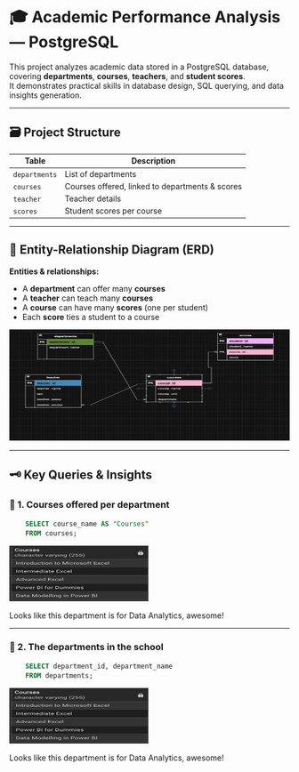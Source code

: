 # 🎓 Academic Performance Analysis — PostgreSQL 

This project analyzes academic data stored in a PostgreSQL database, covering **departments**, **courses**, **teachers**, and **student scores**.  
It demonstrates practical skills in database design, SQL querying, and data insights generation.

---

## 🗃️ **Project Structure**

| Table       | Description                                      |
|-------------|--------------------------------------------------|
| `departments` | List of departments                            |
| `courses`     | Courses offered, linked to departments & scores |
| `teacher`     | Teacher details                                 |
| `scores`      | Student scores per course                      |

---

## 🔗 **Entity-Relationship Diagram (ERD)**

**Entities & relationships:**
- A **department** can offer many **courses**
- A **teacher** can teach many **courses**
- A **course** can have many **scores** (one per student)
- Each **score** ties a student to a course
  
<p align="center">
  <img src="EntityDiagram.png" alt="ERD" width="700" height="200"/>
</p>


---

## 🗝️ **Key Queries & Insights**

### 📌 1. Courses offered per department
```sql
	SELECT course_name AS "Courses"
	FROM courses;
```
<p align="left">
  <img src="coursesOffered.png" alt="courses" width="250" height="100"/>
</p>
Looks like this department is for Data Analytics, awesome!

---

### 📌 2. The departments in the school
```sql
	SELECT department_id, department_name
	FROM departments;
```
<p align="left">
  <img src="coursesOffered.png" alt="courses" width="250" height="100"/>
</p>
Looks like this department is for Data Analytics, awesome!






